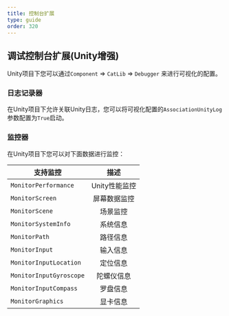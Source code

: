 ```yaml
---
title: 控制台扩展
type: guide
order: 320
---
```


## 调试控制台扩展(Unity增强)

Unity项目下您可以通过`Component` => `CatLib` => `Debugger` 来进行可视化的配置。

### 日志记录器

在Unity项目下允许关联Unity日志，您可以将可视化配置的`AssociationUnityLog`参数配置为`True`启动。

### 监控器

在Unity项目下您可以对下面数据进行监控：

| 支持监控                 | 描述                |
| ----------------------- |:-------------------:|
| `MonitorPerformance`    | Unity性能监控        |
| `MonitorScreen`         | 屏幕数据监控         |
| `MonitorScene`          | 场景监控             |
| `MonitorSystemInfo`     | 系统信息             |
| `MonitorPath`           | 路径信息             |
| `MonitorInput`          | 输入信息             |
| `MonitorInputLocation`  | 定位信息             |
| `MonitorInputGyroscope` | 陀螺仪信息           |
| `MonitorInputCompass`   | 罗盘信息             |
| `MonitorGraphics`       | 显卡信息             |